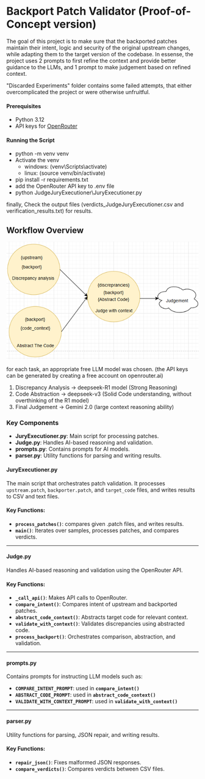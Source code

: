 # Backport Patch Validator (Proof-of-Concept version)

The goal of this project is to make sure that the backported patches maintain their intent, logic and security of the original upstream changes, while adapting them to the target version of the codebase. In essense, the project uses 2 prompts to first refine the context and provide better guidance to the LLMs, and 1 prompt to make judgement based on refined context. 

"Discarded Experiments" folder contains some failed attempts, that either overcomplicated the project or were otherwise unfruitful. 

#### Prerequisites
 - Python 3.12
 - API keys for [OpenRouter](https://openrouter.ai/)

#### Running the Script
- python -m venv venv
- Activate the venv
   - windows: (venv\Scripts\activate)
   - linux: (source venv/bin/activate)
- pip install -r requirements.txt
- add the OpenRouter API key to .env file
- python JudgeJuryExecutioner\JuryExecutioner.py

finally, Check the output files (verdicts_JudgeJuryExecutioner.csv and verification_results.txt) for results.


## Workflow Overview
![Basic Graph](imgs/Basic_Graph.png)

for each task, an appropriate free LLM model was chosen. (the API keys can be generated by creating a free account on openrouter.ai)
1) Discrepancy Analysis -> deepseek-R1 model (Strong Reasoning)
2) Code Abstraction -> deepseek-v3 (Solid Code understanding, without overthinking of the R1 model) 
3) Final Judgement -> Gemini 2.0 (large context reasoning ability)


### Key Components
- **JuryExecutioner.py**: Main script for processing patches.
- **Judge.py**: Handles AI-based reasoning and validation.
- **prompts.py**: Contains prompts for AI models.
- **parser.py**: Utility functions for parsing and writing results.

#### **JuryExecutioner.py**
The main script that orchestrates patch validation. It processes `upstream.patch`, `backporter.patch`, and `target_code` files, and writes results to CSV and text files.

#### Key Functions:
- **`process_patches()`**: compares given .patch files, and writes results.
- **`main()`**: Iterates over samples, processes patches, and compares verdicts.

---

#### **Judge.py**
Handles AI-based reasoning and validation using the OpenRouter API.

#### Key Functions:
- **`_call_api()`**: Makes API calls to OpenRouter.
- **`compare_intent()`**: Compares intent of upstream and backported patches.
- **`abstract_code_context()`**: Abstracts target code for relevant context.
- **`validate_with_context()`**: Validates discrepancies using abstracted code.
- **`process_backport()`**: Orchestrates comparison, abstraction, and validation.

---

#### **prompts.py**
Contains prompts for instructing LLM models such as:

- **`COMPARE_INTENT_PROMPT`**: used in **`compare_intent()`**
- **`ABSTRACT_CODE_PROMPT`**: used in **`abstract_code_context()`**
- **`VALIDATE_WITH_CONTEXT_PROMPT`**: used in **`validate_with_context()`**

---

#### **parser.py**
Utility functions for parsing, JSON repair, and writing results.

#### Key Functions:
- **`repair_json()`**: Fixes malformed JSON responses.
- **`compare_verdicts()`**: Compares verdicts between CSV files.

